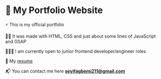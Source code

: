 # 💼 My Portfolio Website

⚡ This is my official portfolio 

🦿🦾 It was made with HTML, CSS and just about some lines of JavaScript and GSAP

👨🏽‍💻 I am currently open to junior frontend developer/engineer roles

📝 My [resume](https://drive.google.com/file/d/13bjE6hComO1Dx3S5ACmFPb73yxCH241g/view?usp=drivesdk)

📬 You can contact me here **seyifagbemi211@gmail.com**
